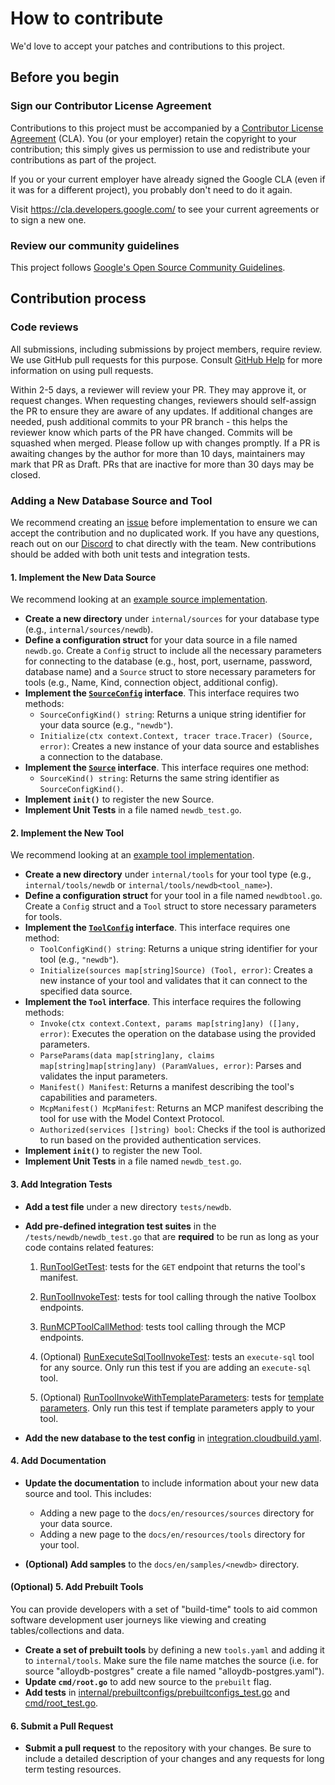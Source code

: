 # How to contribute

We'd love to accept your patches and contributions to this project.

## Before you begin

### Sign our Contributor License Agreement

Contributions to this project must be accompanied by a
[Contributor License Agreement](https://cla.developers.google.com/about) (CLA).
You (or your employer) retain the copyright to your contribution; this simply
gives us permission to use and redistribute your contributions as part of the
project.

If you or your current employer have already signed the Google CLA (even if it
was for a different project), you probably don't need to do it again.

Visit <https://cla.developers.google.com/> to see your current agreements or to
sign a new one.

### Review our community guidelines

This project follows
[Google's Open Source Community Guidelines](https://opensource.google/conduct/).

## Contribution process

### Code reviews

All submissions, including submissions by project members, require review. We
use GitHub pull requests for this purpose. Consult
[GitHub Help](https://help.github.com/articles/about-pull-requests/) for more
information on using pull requests.

Within 2-5 days, a reviewer will review your PR. They may approve it, or request changes. When requesting changes, reviewers should self-assign the PR to ensure they are aware of any updates.
If additional changes are needed, push additional commits to your PR branch - this helps the reviewer know which parts of the PR have changed. Commits will be squashed when merged.
Please follow up with changes promptly. If a PR is awaiting changes by the author for more than 10 days, maintainers may mark that PR as Draft. PRs that are inactive for more than 30 days may be closed.


### Adding a New Database Source and Tool

We recommend creating an [issue](https://github.com/googleapis/genai-toolbox/issues) before implementation to ensure we can accept the contribution and no duplicated work. If you have any questions, reach out on our [Discord](https://discord.gg/Dmm69peqjh) to chat directly with the team. New contributions should be added with both unit tests and integration tests.

#### 1. Implement the New Data Source

We recommend looking at an [example source implementation](https://github.com/googleapis/genai-toolbox/blob/main/internal/sources/postgres/postgres.go).

*   **Create a new directory** under `internal/sources` for your database type (e.g., `internal/sources/newdb`).
*   **Define a configuration struct** for your data source in a file named `newdb.go`. Create a `Config` struct to include all the necessary parameters for connecting to the database (e.g., host, port, username, password, database name) and a `Source` struct to store necessary parameters for tools (e.g., Name, Kind, connection object, additional config).
*   **Implement the [`SourceConfig`](https://github.com/googleapis/genai-toolbox/blob/fd300dc606d88bf9f7bba689e2cee4e3565537dd/internal/sources/sources.go#L57) interface**. This interface requires two methods:
    *   `SourceConfigKind() string`: Returns a unique string identifier for your data source (e.g., `"newdb"`).
    *   `Initialize(ctx context.Context, tracer trace.Tracer) (Source, error)`: Creates a new instance of your data source and establishes a connection to the database.
*   **Implement the [`Source`](https://github.com/googleapis/genai-toolbox/blob/fd300dc606d88bf9f7bba689e2cee4e3565537dd/internal/sources/sources.go#L63) interface**. This interface requires one method:
    *   `SourceKind() string`: Returns the same string identifier as `SourceConfigKind()`.
*   **Implement `init()`** to register the new Source.
*   **Implement Unit Tests** in a file named `newdb_test.go`.

#### 2. Implement the New Tool

We recommend looking at an [example tool implementation](https://github.com/googleapis/genai-toolbox/tree/main/internal/tools/postgressql).

*   **Create a new directory** under `internal/tools` for your tool type (e.g., `internal/tools/newdb` or `internal/tools/newdb<tool_name>`).
*   **Define a configuration struct** for your tool in a file named `newdbtool.go`.
Create a `Config` struct and a `Tool` struct to store necessary parameters for tools.
*   **Implement the [`ToolConfig`](https://github.com/googleapis/genai-toolbox/blob/fd300dc606d88bf9f7bba689e2cee4e3565537dd/internal/tools/tools.go#L61) interface**. This interface requires one method:
    *   `ToolConfigKind() string`: Returns a unique string identifier for your tool (e.g., `"newdb"`).
    *   `Initialize(sources map[string]Source) (Tool, error)`: Creates a new instance of your tool and validates that it can connect to the specified data source.
*   **Implement the `Tool` interface**. This interface requires the following methods:
    *   `Invoke(ctx context.Context, params map[string]any) ([]any, error)`: Executes the operation on the database using the provided parameters.
    *   `ParseParams(data map[string]any, claims map[string]map[string]any) (ParamValues, error)`: Parses and validates the input parameters.
    *   `Manifest() Manifest`: Returns a manifest describing the tool's capabilities and parameters.
    *   `McpManifest() McpManifest`: Returns an MCP manifest describing the tool for use with the Model Context Protocol.
    *   `Authorized(services []string) bool`: Checks if the tool is authorized to run based on the provided authentication services.
*   **Implement `init()`** to register the new Tool.
*   **Implement Unit Tests** in a file named `newdb_test.go`.

#### 3. Add Integration Tests

*   **Add a test file** under a new directory `tests/newdb`.
*   **Add pre-defined integration test suites** in the `/tests/newdb/newdb_test.go` that are **required** to be run as long as your code contains related
features:

     1. [RunToolGetTest][tool-get]: tests for the `GET` endpoint that returns the
            tool's manifest.
     
     2. [RunToolInvokeTest][tool-call]: tests for tool calling through the native
        Toolbox endpoints.
   
     3. [RunMCPToolCallMethod][mcp-call]: tests tool calling through the MCP
            endpoints.
     
     4. (Optional) [RunExecuteSqlToolInvokeTest][execute-sql]: tests an
        `execute-sql` tool for any source. Only run this test if you are adding an
        `execute-sql` tool.
   
     5. (Optional) [RunToolInvokeWithTemplateParameters][temp-param]: tests for [template
            parameters][temp-param-doc]. Only run this test if template parameters apply to your tool.
  
*   **Add the new database to the test config** in [integration.cloudbuild.yaml](.ci/integration.cloudbuild.yaml).

[tool-get]:
    https://github.com/googleapis/genai-toolbox/blob/fd300dc606d88bf9f7bba689e2cee4e3565537dd/tests/tool.go#L31
[tool-call]:
    <https://github.com/googleapis/genai-toolbox/blob/fd300dc606d88bf9f7bba689e2cee4e3565537dd/tests/tool.go#L79>
[mcp-call]:
    https://github.com/googleapis/genai-toolbox/blob/fd300dc606d88bf9f7bba689e2cee4e3565537dd/tests/tool.go#L554
[execute-sql]:
    <https://github.com/googleapis/genai-toolbox/blob/fd300dc606d88bf9f7bba689e2cee4e3565537dd/tests/tool.go#L431>
[temp-param]:
    <https://github.com/googleapis/genai-toolbox/blob/fd300dc606d88bf9f7bba689e2cee4e3565537dd/tests/tool.go#L297>
[temp-param-doc]:
    https://googleapis.github.io/genai-toolbox/resources/tools/#template-parameters

#### 4. Add Documentation

*   **Update the documentation** to include information about your new data source and tool. This includes:
    *   Adding a new page to the `docs/en/resources/sources` directory for your data source.
    *   Adding a new page to the `docs/en/resources/tools` directory for your tool.

*   **(Optional) Add samples** to the `docs/en/samples/<newdb>` directory.

#### (Optional) 5. Add Prebuilt Tools

You can provide developers with a set of "build-time" tools to aid common software development user journeys like viewing and creating tables/collections and data.

*   **Create a set of prebuilt tools** by defining a new `tools.yaml` and adding it to `internal/tools`. Make sure the file name matches the source (i.e. for source "alloydb-postgres" create a file named "alloydb-postgres.yaml").
*   **Update `cmd/root.go`** to add new source to the `prebuilt` flag.
*   **Add tests** in [internal/prebuiltconfigs/prebuiltconfigs_test.go](internal/prebuiltconfigs/prebuiltconfigs_test.go) and [cmd/root_test.go](cmd/root_test.go).

#### 6. Submit a Pull Request

*   **Submit a pull request** to the repository with your changes. Be sure to include a detailed description of your changes and any requests for long term testing resources.
